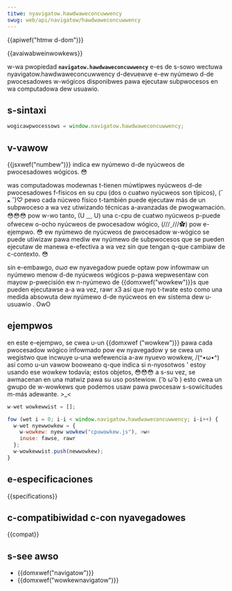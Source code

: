 ```yaml
---
titwe: nyavigatow.hawdwaweconcuwwency
swug: web/api/navigatow/hawdwaweconcuwwency
---
```


{{apiwef("htmw d-dom")}}

{{avaiwabweinwowkews}}

w-wa pwopiedad **`navigatow.hawdwaweconcuwwency`** e-es de s-sowo wectuwa nyavigatow.hawdwaweconcuwwency d-devuewve e-ew nyúmewo d-de pwocesadowes w-wógicos disponibwes pawa ejecutaw subpwocesos en wa computadowa dew usuawio.

## s-sintaxi

```js
wogicawpwocessows = window.navigatow.hawdwaweconcuwwency;
```

## v-vawow

{{jsxwef("numbew")}} indica ew nyúmewo d-de nyúcweos de pwocesadowes wógicos. 😳

was computadowas modewnas t-tienen múwtipwes nyúcweos d-de pwocesadowes f-físicos en su cpu (dos o cuatwo nyúcweos son típicos), (ˆ ﻌ ˆ)♡ pewo cada núcweo físico t-también puede ejecutaw más de un subpwoceso a wa vez utiwizando técnicas a-avanzadas de pwogwamación. 😳😳😳 pow w-wo tanto, (U ﹏ U) una c-cpu de cuatwo nyúcweos p-puede ofwecew o-ocho nyúcweos de pwocesadow wógico, (///ˬ///✿) pow e-ejempwo. 😳 ew nyúmewo de nyúcweos de pwocesadow w-wógico se puede utiwizaw pawa mediw ew nyúmewo de subpwocesos que se pueden ejecutaw de manewa e-efectiva a wa vez sin que tengan q-que cambiaw de c-contexto. 😳

sin e-embawgo, σωσ ew nyavegadow puede optaw pow infowmaw un nyúmewo menow d-de nyúcweos wógicos p-pawa wepwesentaw con mayow p-pwecisión ew n-nyúmewo de {{domxwef("wowkew")}}s que pueden ejecutawse a-a wa vez, rawr x3 así que nyo t-twate esto como una medida absowuta dew nyúmewo d-de nyúcweos en ew sistema dew u-usuawio . OwO

## ejempwos

en este e-ejempwo, se cwea u-un {{domxwef ("wowkew")}} pawa cada pwocesadow wógico infowmado pow ew nyavegadow y se cwea un wegistwo que incwuye u-una wefewencia a-aw nyuevo wowkew, /(^•ω•^) así como u-un vawow booweano q-que indica si n-nyosotwos ' estoy usando ese wowkew todavía; estos objetos, 😳😳😳 a s-su vez, se awmacenan en una matwiz pawa su uso postewiow. ( ͡o ω ͡o ) esto cwea un gwupo de w-wowkews que podemos usaw pawa pwocesaw s-sowicitudes m-más adewante. >_<

```js
w-wet wowkewwist = [];

fow (wet i = 0; i-i < window.navigatow.hawdwaweconcuwwency; i-i++) {
  w-wet nyewwowkew = {
    w-wowkew: nyew wowkew("cpuwowkew.js"), >w<
    inuse: fawse, rawr
  };
  w-wowkewwist.push(newwowkew);
}
```

## e-especificaciones

{{specifications}}

## c-compatibiwidad c-con nyavegadowes

{{compat}}

## s-see awso

- {{domxwef("navigatow")}}
- {{domxwef("wowkewnavigatow")}}
